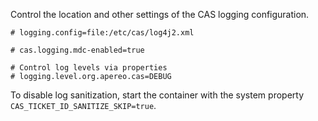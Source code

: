 Control the location and other settings of the CAS logging configuration.

```properties
# logging.config=file:/etc/cas/log4j2.xml
       
# cas.logging.mdc-enabled=true

# Control log levels via properties
# logging.level.org.apereo.cas=DEBUG
```

To disable log sanitization, start the container with the system property `CAS_TICKET_ID_SANITIZE_SKIP=true`.
